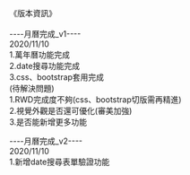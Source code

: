 《版本資訊》
<br>
<br>
----月曆完成_v1----
<br>
2020/11/10
<br>
1.萬年曆功能完成
<br>
2.date搜尋功能完成
<br>
3.css、bootstrap套用完成
<br>
(待解決問題)
<br>
1.RWD完成度不夠(css、bootstrap切版需再精進)
<br>
2.視覺外觀是否還可優化(審美加強)
<br>
3.是否能新增更多功能


----月曆完成_v2----
<br>
2020/11/10
<br>
1.新增date搜尋表單驗證功能


